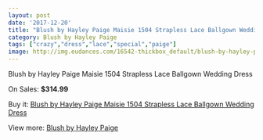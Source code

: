 ```yaml
---
layout: post
date: '2017-12-20'
title: "Blush by Hayley Paige Maisie 1504 Strapless Lace Ballgown Wedding Dress"
category: Blush by Hayley Paige
tags: ["crazy","dress","lace","special","paige"]
image: http://img.eudances.com/16542-thickbox_default/blush-by-hayley-paige-maisie-1504-strapless-lace-ballgown-wedding-dress.jpg
---
```

Blush by Hayley Paige Maisie 1504 Strapless Lace Ballgown Wedding Dress

On Sales: **$314.99**
<a href="https://www.eudances.com/en/blush-by-hayley-paige/4865-blush-by-hayley-paige-maisie-1504-strapless-lace-ballgown-wedding-dress.html"><amp-img layout="responsive" width="600" height="600" src="//img.eudances.com/16542-thickbox_default/blush-by-hayley-paige-maisie-1504-strapless-lace-ballgown-wedding-dress.jpg" alt="Blush by Hayley Paige Maisie 1504 Strapless Lace Ballgown Wedding Dress 0" /></a>
<a href="https://www.eudances.com/en/blush-by-hayley-paige/4865-blush-by-hayley-paige-maisie-1504-strapless-lace-ballgown-wedding-dress.html"><amp-img layout="responsive" width="600" height="600" src="//img.eudances.com/16544-thickbox_default/blush-by-hayley-paige-maisie-1504-strapless-lace-ballgown-wedding-dress.jpg" alt="Blush by Hayley Paige Maisie 1504 Strapless Lace Ballgown Wedding Dress 1" /></a>
<a href="https://www.eudances.com/en/blush-by-hayley-paige/4865-blush-by-hayley-paige-maisie-1504-strapless-lace-ballgown-wedding-dress.html"><amp-img layout="responsive" width="600" height="600" src="//img.eudances.com/16543-thickbox_default/blush-by-hayley-paige-maisie-1504-strapless-lace-ballgown-wedding-dress.jpg" alt="Blush by Hayley Paige Maisie 1504 Strapless Lace Ballgown Wedding Dress 2" /></a>

Buy it: [Blush by Hayley Paige Maisie 1504 Strapless Lace Ballgown Wedding Dress](https://www.eudances.com/en/blush-by-hayley-paige/4865-blush-by-hayley-paige-maisie-1504-strapless-lace-ballgown-wedding-dress.html "Blush by Hayley Paige Maisie 1504 Strapless Lace Ballgown Wedding Dress")

View more: [Blush by Hayley Paige](https://www.eudances.com/en/90-blush-by-hayley-paige "Blush by Hayley Paige")